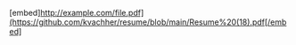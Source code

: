 [embed]http://example.com/file.pdf](https://github.com/kvachher/resume/blob/main/Resume%20(18).pdf[/embed]
